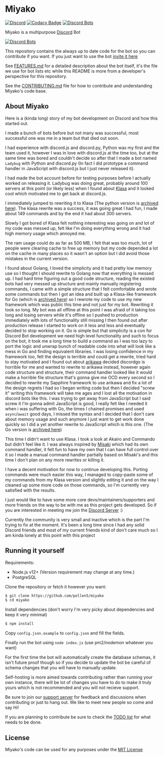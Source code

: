 # Miyako

[![Discord](https://discordapp.com/api/guilds/397479560876261377/embed.png)](https://discord.gg/mDkMbEh)
[![Codacy Badge](https://api.codacy.com/project/badge/Grade/6686554194274006a8f8ec3122b46902)](https://www.codacy.com/manual/pollen5/miyako?utm_source=github.com&amp;utm_medium=referral&amp;utm_content=pollen5/miyako&amp;utm_campaign=Badge_Grade)
[![Discord Bots](https://top.gg/api/widget/status/397796982120382464.svg)](https://top.gg/bot/397796982120382464)

Miyako is a multipurpose [Discord](https://discordapp.com) Bot

[![Discord Bots](https://top.gg/api/widget/397796982120382464.svg)](https://top.gg/bot/397796982120382464)

This repository contains the always up to date code for the bot so you can contribute if you want. If you just want to use the bot [invite it here](https://discordapp.com/oauth2/authorize?client_id=397796982120382464&permissions=1345350758&scope=bot)

See [FEATURES.md](FEATURES.md) for a detailed description about the bot itself, it's the file we use for bot lists etc while this README is more from a developer's perspective for this repository.

See the [CONTRIBUTING.md](CONTRIBUTING.md) file for how to contribute and understanding Miyako's code base.

## About Miyako
Here is a (kinda long) story of my bot development on Discord and how this started out.

I made a bunch of bots before but not many was successful, most successful one was me in a team but that died out soon.

I had experience with discord.js and discord.py, Python was my first and the team used it, however I was in love with discord.js at the time too, but at the same time was bored and couldn't decide so after that I made a bot named `Ladybug` with Python and discord.py (In fact I did prototype a command handler in JavaScript with discord.js but I just never released it).

I had made the bot account before for testing purposes before I actually worked on releasing it.
Ladybug was doing great, probably around 100 servers at this point (or likely less) when I found about [Klasa](https://github.com/dirigeants/klasa) and it looked cool which motivated me to get back at discord.js.

I immediately jumped to rewriting it to Klasa (The python version is [archived here](https://github.com/pollen5/ladybug-archive)).
The klasa rewrite was a success, it was going great I had fun, I made about 149 commands and by the end it had about 300 servers.

Slowly I got bored of Klasa felt nothing interesting was going on and lot of my code was messed up, felt like I'm doing everything wrong and it had high memory usage which annoyed me.

The ram usage could do as far as 500 MB, I felt that was too much, lot of people were clearing cache to free up memory but my code depended a lot on the cache in many places so it wasn't an option but I did avoid those mistakes in the current version.

I found about Golang, I loved the simplicity and it had pretty low memory use so I thought I should rewrite to Golang now that everything is messed up.
I had hard time figuring out a good code structure, reading the existed bots had very messed up structure and mainly manually registering commands, I came with a simple structure that I felt comfortable and wrote some commands but then I got an idea and built up a Klasa-like framework for Go (which is [archived here](https://github.com/sapphire-cord/sapphire)) so I rewrote my code to use my new framework which was public this time and not just for my bot.
Rewriting it took so long. My bot was all offline at this point I was afraid of it taking too long and losing servers while it's offline so I pushed to production immediately with lots of functionality still missing I then found out after production release I started to work on it less and less and eventually decided to stop working on it.
Go is simple but that simplicity is a con for Discord Bot development we need high level functionality and such to focus on the bot, it took me a long time to build a command as I was too lazy to port the logic and unwrap bunch of readable code into what will look like a mess in Go and finding equivalent libraries.
I was losing confidence in my framework too, felt the design is terrible and could get a rewrite, tried hard to stay motivated and I found out about [arikawa](https://github.com/diamondburned/arikawa) decided discordgo is horrible for me and wanted to rewrite to arikawa instead, however again code structure and structure, their command handler looked like it would make a horrible file structure that's gonna give me OCD every second so I decided to rewrite my Sapphire framework to use arikawa and fix a lot of the design regrets I had so I began writing code but then I decided "screw it" writing this framework will take me ages and I lost all the motivation in discord bots like this. I was trying to get away from JavaScript but I said screw it I'm gonna admit JavaScript is good, I really felt like I needed it when i was suffering with Go, the times I chained promises and used `async`/`await` good days, I missed the syntax and I decided that I don't care about memory usage and such anymore I just want to get work done quickly so I did a yet another rewrite to JavaScript which is this one. (The Go version is [archived here](https://github.com/pollen5/taiga-archive))

This time I didn't want to use Klasa. I took a look at Akairo and Commando but didn't feel like it.
I was always inspired by [Misaki](https://github.com/NotAWeebDev/Misaki) which had its own command handler, it felt fun to have my own that I can have full control over it so I made a manual command handler partially based on Misaki's and this time I don't plan on any more rewrites or killing it.

I have a decent motivation for now to continue developing this.
Porting commands were much easier this way, I managed to copy-paste some of my commands from my Klasa version and slightly editing it and on the way I cleaned up some more code on those commands, so I'm currently very satisfied with the results.

I just would like to have some more core devs/maintainers/supporters and more friends on the way to be with me as this project gets developed. So if you are interested in meeting me join the [Discord Server](https://discord.gg/mDKMbEh) :)

Currently the community is very small and inactive which is the part I'm trying to fix at the moment.
It's been a long time since I had any solid Discord friends and most of my current friends kind of don't care much so I am kinda lonely at this point with this project

## Running it yourself
Requirements:
- Node.js v12+ (Version requirement may change at any time.)
- PostgreSQL

Clone the repository or fetch it however you want:
```sh
$ git clone https://github.com/pollen5/miyako
$ cd miyako
```
Install dependencies (don't worry I'm very picky about dependencies and keep it very minimal)
```sh
$ npm install
```
Copy `config.json.example` to `config.json` and fill the fields.

Finally run the bot using `node index.js` (use pm2/nodemon whatever you want)

For the first time the bot will automatically create the database schemas, it isn't future proof though so if you decide to update the bot be careful of schema changes that you will have to manually update.

Self-hosting is more aimed towards contributing rather than running your own instance, there will be lot of changes you have to do to make it truly yours which is not recommended and you will not recieve support.

Be sure to join our [support server](https://discord.gg/mDkMbEh) for feedback and discussions when contributing or just to hang out. We like to meet new people so come and say Hi!

If you are planning to contribute be sure to check the [TODO list](TODO.md) for what needs to be done.

## License
Miyako's code can be used for any purposes under the [MIT License](LICENSE)

